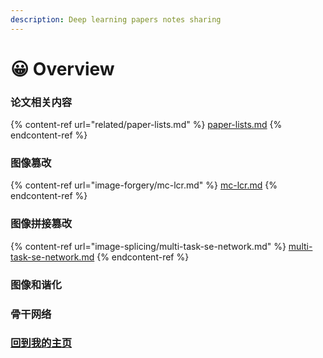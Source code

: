 ```yaml
---
description: Deep learning papers notes sharing
---
```


# 😀 Overview

### 论文相关内容

{% content-ref url="related/paper-lists.md" %}
[paper-lists.md](related/paper-lists.md)
{% endcontent-ref %}

### 图像篡改

{% content-ref url="image-forgery/mc-lcr.md" %}
[mc-lcr.md](image-forgery/mc-lcr.md)
{% endcontent-ref %}

### 图像拼接篡改

{% content-ref url="image-splicing/multi-task-se-network.md" %}
[multi-task-se-network.md](image-splicing/multi-task-se-network.md)
{% endcontent-ref %}

### 图像和谐化

### 骨干网络

### [回到我的主页](https://app.gitbook.com/o/al2uxsshAs4Sa7F1Cpwz/s/K3kUiaYgvFyTz271jiYg/)
